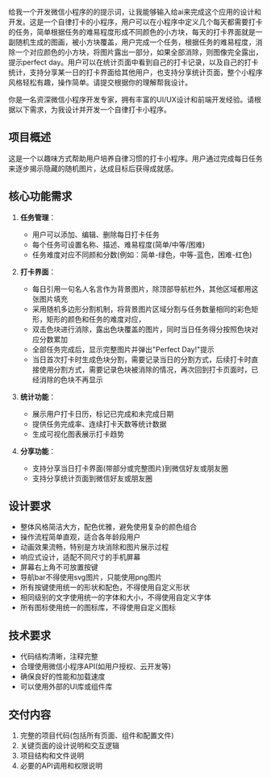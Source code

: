 给我一个开发微信小程序的的提示词，让我能够输入给ai来完成这个应用的设计和开发。这是一个自律打卡的小程序，用户可以在小程序中定义几个每天都需要打卡的任务，简单根据任务的难易程度形成不同颜色的小方块，每天的打卡界面就是一副随机生成的图画，被小方块覆盖，用户完成一个任务，根据任务的难易程度，消除一个对应颜色的小方块，将图片露出一部分，如果全部消除，则图像完全露出，提示perfect day。用户可以在统计页面中看到自己的打卡记录，以及自己的打卡统计，支持分享某一日的打卡界面给其他用户，也支持分享统计页面，整个小程序风格轻松有趣，操作简单。请提交根据你的理解帮我设计。

你是一名资深微信小程序开发专家，拥有丰富的UI/UX设计和前端开发经验。请根据以下需求，为我设计并开发一个自律打卡小程序。

## 项目概述
这是一个以趣味方式帮助用户培养自律习惯的打卡小程序。用户通过完成每日任务来逐步揭示隐藏的随机图片，达成目标后获得成就感。

## 核心功能需求
1. **任务管理**：
   - 用户可以添加、编辑、删除每日打卡任务
   - 每个任务可设置名称、描述、难易程度(简单/中等/困难)
   - 任务难度对应不同颜和分数(例如：简单-绿色，中等-蓝色，困难-红色)

2. **打卡界面**：
   - 每日引用一句名人名言作为背景图片，除顶部导航栏外，其他区域都用这张图片填充
   - 采用随机多边形分割机制，将背景图片区域分割与任务数量相同的彩色矩形，矩形的颜色和任务的难度对应，
   - 双击色块进行消除，露出色块覆盖的图片，同时当日任务得分按照色块对应分数累加
   - 全部任务完成后，显示完整图片并弹出"Perfect Day!"提示
   - 当日首次打卡时生成色块分割，需要记录当日的分割方式，后续打卡时直接使用分割方式，需要记录色块被消除的情况，再次回到打卡页面时，已经消除的色块不再显示


3. **统计功能**：
   - 展示用户打卡日历，标记已完成和未完成日期
   - 提供任务完成率、连续打卡天数等统计数据
   - 生成可视化图表展示打卡趋势

4. **分享功能**：
   - 支持分享当日打卡界面(带部分或完整图片)到微信好友或朋友圈
   - 支持分享统计页面到微信好友或朋友圈

## 设计要求
- 整体风格简洁大方，配色优雅，避免使用复杂的颜色组合
- 操作流程简单直观，适合各年龄段用户
- 动画效果流畅，特别是方块消除和图片展示过程
- 响应式设计，适配不同尺寸的手机屏幕
- 屏幕右上角不可放置按键
- 导航bar不得使用svg图片，只能使用png图片
- 所有按键使用统一的形状和配色，不得使用自定义形状
- 相同级别的文字使用统一的字体和大小，不得使用自定义字体
- 所有图标使用统一的图标库，不得使用自定义图标

## 技术要求
- 代码结构清晰，注释完整
- 合理使用微信小程序API(如用户授权、云开发等)
- 确保良好的性能和加载速度
- 可以使用外部的UI库或组件库

## 交付内容
1. 完整的项目代码(包括所有页面、组件和配置文件)
2. 关键页面的设计说明和交互逻辑
3. 项目结构和文件说明
4. 必要的API调用和权限说明